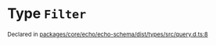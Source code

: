 # Type `Filter`
<sub>Declared in [packages/core/echo/echo-schema/dist/types/src/query.d.ts:8]()</sub>
